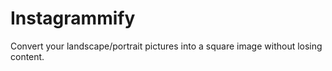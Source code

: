 # Instagrammify
Convert your landscape/portrait pictures into a square image without losing content.
